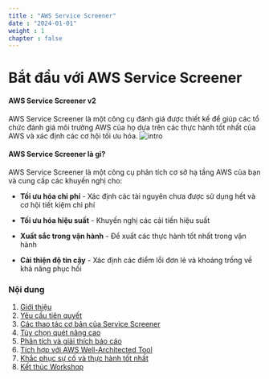 ```yaml
---
title : "AWS Service Screener"
date : "2024-01-01" 
weight : 1 
chapter : false 
---
```

# Bắt đầu với AWS Service Screener

#### AWS Service Screener v2

AWS Service Screener là một công cụ đánh giá được thiết kế để giúp các tổ chức đánh giá môi trường AWS của họ
dựa trên các thực hành tốt nhất của AWS và xác định các cơ hội tối ưu hóa.
![intro](/images/1/1.png)
#### AWS Service Screener là gì?

AWS Service Screener là một công cụ phân tích cơ sở hạ tầng AWS của bạn và cung cấp các khuyến nghị cho:

- **Tối ưu hóa chi phí** - Xác định các tài nguyên chưa được sử dụng hết và cơ hội tiết kiệm chi phí

- **Tối ưu hóa hiệu suất** - Khuyến nghị các cải tiến hiệu suất

- **Xuất sắc trong vận hành** - Đề xuất các thực hành tốt nhất trong vận hành

- **Cải thiện độ tin cậy** - Xác định các điểm lỗi đơn lẻ và khoảng trống về khả năng phục hồi

### Nội dung
  1. [Giới thiệu](1-Introduce/)
  2. [Yêu cầu tiên quyết](2-preparation/)
  3. [Các thao tác cơ bản của Service Screener](4-BasicServiceScreenerOperations/)
  4. [Tùy chọn quét nâng cao](5-AdvancedScanningOptions/)
  5. [Phân tích và giải thích báo cáo](6-ReportAnalysisandInterpretation/)
  6. [Tích hợp với AWS Well-Architected Tool](7-IntegrationwithAWSWell-ArchitectedTool/)
  7. [Khắc phục sự cố và thực hành tốt nhất](8-Troubleshooting-andBestPractices/)
  8. [Kết thúc Workshop](9-Conclusion/)